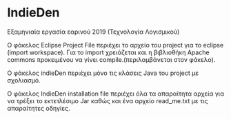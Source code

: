 # IndieDen
Εξαμηνιαία εργασία εαρινού 2019 (Τεχνολογία Λογισμικού)

Ο φάκελος Eclipse Project File περιέχει το αρχείο του project για το eclipse (import workspace). Για το import χρειάζεται και η βιβλιοθήκη
Apache commons προκειμένου να γίνει compile.(περιλαμβάνεται στον φάκελο).

Ο φάκελος indieDen περιέχει μόνο τις κλάσεις Java του project με σχολιασμό.

Ο φάκελος IndieDen installation file περιέχει όλα τα απαραίτητα αρχεία για να τρέξει το εκτετλέσιμο Jar καθώς και ένα αρχείο read_me.txt 
με τις απαραίτητες οδηγίες.
